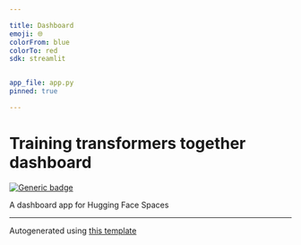 ```yaml
---

title: Dashboard
emoji: 🌐
colorFrom: blue
colorTo: red
sdk: streamlit


app_file: app.py
pinned: true

---
```



# Training transformers together dashboard

[![Generic badge](https://img.shields.io/badge/🤗-Open%20In%20Spaces-blue.svg)](https://huggingface.co/spaces/training-transformers-together/training-transformers-together-dashboard)

A dashboard app for Hugging Face Spaces

---


Autogenerated using [this template](https://github.com/nateraw/spaces-template)



